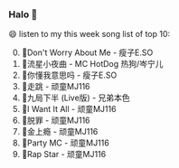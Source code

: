 

### Halo 👋

😄 listen to my this week song list of top 10:

0. 🌈Don't Worry About Me - 瘦子E.SO
1. 🌈流星小夜曲 - MC HotDog 热狗/岑宁儿
2. 🌈你懂我意思吗 - 瘦子E.SO
3. 🌈走跳 - 顽童MJ116
4. 🌈九局下半 (Live版) - 兄弟本色
5. 🌈I Want It All - 顽童MJ116
6. 🌈脱罪 - 顽童MJ116
7. 🌈金上瘾 - 顽童MJ116
8. 🌈Party MC - 顽童MJ116
9. 🌈Rap Star - 顽童MJ116


